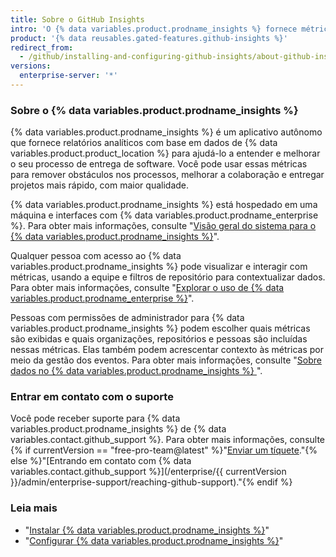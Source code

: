 ```yaml
---
title: Sobre o GitHub Insights
intro: 'O {% data variables.product.prodname_insights %} fornece métricas e relatórios analíticos para ajudar as equipes de engenharia a entender e melhorar seu processo de entrega de software.'
product: '{% data reusables.gated-features.github-insights %}'
redirect_from:
  - /github/installing-and-configuring-github-insights/about-github-insights
versions:
  enterprise-server: '*'
---
```


### Sobre o {% data variables.product.prodname_insights %}

{% data variables.product.prodname_insights %} é um aplicativo autônomo que fornece relatórios analíticos com base em dados de {% data variables.product.product_location %} para ajudá-lo a entender e melhorar o seu processo de entrega de software. Você pode usar essas métricas para remover obstáculos nos processos, melhorar a colaboração e entregar projetos mais rápido, com maior qualidade.

{% data variables.product.prodname_insights %} está hospedado em uma máquina e interfaces com {% data variables.product.prodname_enterprise %}. Para obter mais informações, consulte "[Visão geral do sistema para o {% data variables.product.prodname_insights %}](/insights/installing-and-configuring-github-insights/system-overview-for-github-insights)".

Qualquer pessoa com acesso ao {% data variables.product.prodname_insights %} pode visualizar e interagir com métricas, usando a equipe e filtros de repositório para contextualizar dados. Para obter mais informações, consulte "[Explorar o uso de {% data variables.product.prodname_enterprise %}](/insights/exploring-your-usage-of-github-enterprise)".

Pessoas com permissões de administrador para {% data variables.product.prodname_insights %} podem escolher quais métricas são exibidas e quais organizações, repositórios e pessoas são incluídas nessas métricas. Elas também podem acrescentar contexto às métricas por meio da gestão dos eventos. Para obter mais informações, consulte "[Sobre dados no {% data variables.product.prodname_insights %} ](/insights/installing-and-configuring-github-insights/about-data-in-github-insights)".

### Entrar em contato com o suporte

Você pode receber suporte para {% data variables.product.prodname_insights %} de {% data variables.contact.github_support %}. Para obter mais informações, consulte {% if currentVersion == "free-pro-team@latest" %}"[Enviar um tíquete](/github/working-with-github-support/submitting-a-ticket)."{% else %}"[Entrando em contato com {% data variables.contact.github_support %}](/enterprise/{{ currentVersion }}/admin/enterprise-support/reaching-github-support)."{% endif %}

### Leia mais

- "[Instalar {% data variables.product.prodname_insights %}](/insights/installing-and-configuring-github-insights/installing-github-insights)"
- "[Configurar {% data variables.product.prodname_insights %}](/insights/installing-and-configuring-github-insights/configuring-github-insights)"
